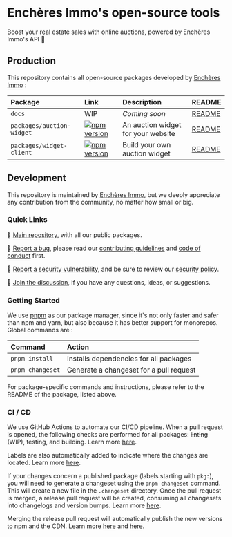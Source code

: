 # Enchères Immo's open-source tools

Boost your real estate sales with online auctions, powered by Enchères Immo's API 🚀 

## Production

This repository contains all open-source packages developed by [Enchères Immo](https://encheres-immo.com/) :

| Package                   | Link                                                                                                                                     | Description                        | README                                        |
| :------------------------ | :--------------------------------------------------------------------------------------------------------------------------------------- | :--------------------------------- | :-------------------------------------------- |
| `docs`                    | WIP                                                                                                                                      | *Coming soon*                      | [README](./docs/README.md)                    |
| `packages/auction-widget` | [![npm version](https://badge.fury.io/js/@encheres-immo%2Fauction-widget.svg)](https://badge.fury.io/js/@encheres-immo%2Fauction-widget) | An auction widget for your website | [README](./packages/auction-widget/README.md) |
| `packages/widget-client`  | [![npm version](https://badge.fury.io/js/@encheres-immo%2Fwidget-client.svg)](https://badge.fury.io/js/@encheres-immo%2Fwidget-client)   | Build your own auction widget      | [README](./packages/widget-client/README.md)  |

## Development

This repository is maintained by [Enchères Immo](https://encheres-immo.com/), but we deeply appreciate any contribution from the community, no matter how small or big.

### Quick Links

📖 [Main repository](https://github.com/encheres-immo/auction-tools), with all our public packages.

🐛 [Report a bug](https://github.com/encheres-immo/auction-tools/issues), please read our [contributing guidelines](https://github.com/encheres-immo/auction-tools/blob/main/CONTRIBUTING.md) and [code of conduct](https://github.com/encheres-immo/auction-tools/blob/main/CODE_OF_CONDUCT.md) first.

🚨 [Report a security vulnerability](https://github.com/encheres-immo/auction-tools/security/advisories/new), and be sure to review our [security policy](https://github.com/encheres-immo/auction-tools/blob/main/SECURITY.md).

💬 [Join the discussion](https://github.com/encheres-immo/auction-tools/discussions), if you have any questions, ideas, or suggestions.

### Getting Started

We use [pnpm](https://pnpm.io/) as our package manager, since it's not only faster and safer than npm and yarn, but also because it has better support for monorepos. Global commands are :

| Command          | Action                                  |
| :--------------- | :-------------------------------------- |
| `pnpm install`   | Installs dependencies for all packages  |
| `pnpm changeset` | Generate a changeset for a pull request |

For package-specific commands and instructions, please refer to the README of the package, listed above.

### CI / CD

We use GitHub Actions to automate our CI/CD pipeline. When a pull request is opened, the following checks are performed for all packages: ~~linting~~ (WIP), testing, and building. Learn more [here](https://github.com/encheres-immo/auction-tools/blob/main/.github/workflows/ci.yml). 

Labels are also automatically added to indicate where the changes are located. Learn more [here](https://github.com/encheres-immo/auction-tools/blob/main/.github/labeler.yml).

If your changes concern a published package (labels starting with `pkg:`), you will need to generate a changeset using the `pnpm changeset` command. This will create a new file in the `.changeset` directory. Once the pull request is merged, a release pull request will be created, consuming all changesets into changelogs and version bumps. Learn more [here](https://github.com/changesets/changesets).

Merging the release pull request will automatically publish the new versions to npm and the CDN. Learn more [here](https://github.com/encheres-immo/auction-tools/blob/main/.github/workflows/release.yml) and [here](https://www.jsdelivr.com/).
